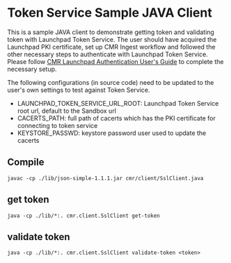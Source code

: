 # Token Service Sample JAVA Client

This is a sample JAVA client to demonstrate getting token and validating token with Launchpad Token Service. The user should have acquired the Launchpad PKI certificate, set up CMR Ingest workflow and followed the other necessary steps to authenticate with Launchpad Token Service. Please follow [CMR Launchpad Authentication User's Guide](https://wiki.earthdata.nasa.gov/display/CMR/Launchpad+Authentication+User%27s+Guide) to complete the necessary setup.

The following configurations (in source code) need to be updated to the user's own settings to test against Token Service.

- LAUNCHPAD_TOKEN_SERVICE_URL_ROOT: Launchpad Token Service root url, default to the Sandbox url
- CACERTS_PATH: full path of cacerts which has the PKI certificate for connecting to token service
- KEYSTORE_PASSWD: keystore password user used to update the cacerts


## Compile
```
javac -cp ./lib/json-simple-1.1.1.jar cmr/client/SslClient.java
```

## get token
```
java -cp ./lib/*:. cmr.client.SslClient get-token
```

## validate token
```
java -cp ./lib/*:. cmr.client.SslClient validate-token <token>
```
